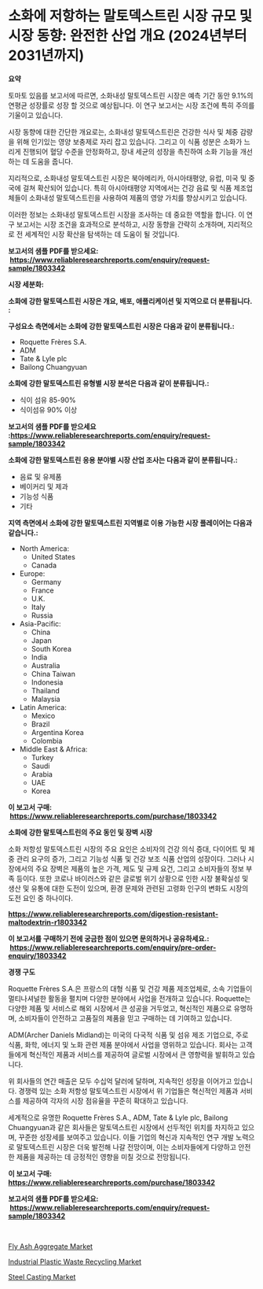 <p><h1>소화에 저항하는 말토덱스트린 시장 규모 및 시장 동향: 완전한 산업 개요 (2024년부터 2031년까지)</h1></p><p><strong>요약</strong></p>
<p><p>토마토 있음를 보고서에 따르면, 소화내성 말토덱스트린 시장은 예측 기간 동안 9.1%의 연평균 성장률로 성장 할 것으로 예상됩니다. 이 연구 보고서는 시장 조건에 특히 주의를 기울이고 있습니다.</p><p>시장 동향에 대한 간단한 개요로는, 소화내성 말토덱스트린은 건강한 식사 및 체중 감량을 위해 인기있는 영양 보충제로 자리 잡고 있습니다. 그리고 이 식품 성분은 소화가 느리게 진행되어 혈당 수준을 안정화하고, 장내 세균의 성장을 촉진하여 소화 기능을 개선하는 데 도움을 줍니다.</p><p>지리적으로, 소화내성 말토덱스트린 시장은 북아메리카, 아시아태평양, 유럽, 미국 및 중국에 걸쳐 확산되어 있습니다. 특히 아시아태평양 지역에서는 건강 음료 및 식품 제조업체들이 소화내성 말토덱스트린을 사용하여 제품의 영양 가치를 향상시키고 있습니다.</p><p>이러한 정보는 소화내성 말토덱스트린 시장을 조사하는 데 중요한 역할을 합니다. 이 연구 보고서는 시장 조건을 효과적으로 분석하고, 시장 동향을 간략히 소개하며, 지리적으로 전 세계적인 시장 확산을 탐색하는 데 도움이 될 것입니다.</p></p>
<p><strong>보고서의 샘플 PDF를 받으세요: &nbsp;<a href="https://www.reliableresearchreports.com/enquiry/request-sample/1803342">https://www.reliableresearchreports.com/enquiry/request-sample/1803342</a></strong></p>
<p><strong>시장 세분화:</strong></p>
<p><strong> 소화에 강한 말토덱스트린 시장은 개요, 배포, 애플리케이션 및 지역으로 더 분류됩니다. :</strong></p>
<p><strong>구성요소 측면에서는 소화에 강한 말토덱스트린 시장은 다음과 같이 분류됩니다.:</strong></p>
<p><ul><li>Roquette Frères S.A.</li><li>ADM</li><li>Tate & Lyle plc</li><li>Bailong Chuangyuan</li></ul></p>
<p><strong> 소화에 강한 말토덱스트린 유형별 시장 분석은 다음과 같이 분류됩니다.:</strong></p>
<p><ul><li>식이 섬유 85-90%</li><li>식이섬유 90% 이상</li></ul></p>
<p><strong>보고서의 샘플 PDF를 받으세요 :<a href="https://www.reliableresearchreports.com/enquiry/request-sample/1803342">https://www.reliableresearchreports.com/enquiry/request-sample/1803342</a></strong></p>
<p><strong> 소화에 강한 말토덱스트린 응용 분야별 시장 산업 조사는 다음과 같이 분류됩니다.:</strong></p>
<p><ul><li>음료 및 유제품</li><li>베이커리 및 제과</li><li>기능성 식품</li><li>기타</li></ul></p>
<p><strong>지역 측면에서 소화에 강한 말토덱스트린 지역별로 이용 가능한 시장 플레이어는 다음과 같습니다.:</strong></p>
<p><ul>
    <li>
        North America:
        <ul>
            <li>United States</li>
            <li>Canada</li>
        </ul>
    </li>
    <li>
        Europe:
        <ul>
            <li>Germany</li>
            <li>France</li>
            <li>U.K.</li>
            <li>Italy</li>
            <li>Russia</li>
        </ul>
    </li>
    <li>
        Asia-Pacific:
        <ul>
            <li>China</li>
            <li>Japan</li>
            <li>South Korea</li>
            <li>India</li>
            <li>Australia</li>
            <li>China Taiwan</li>
            <li>Indonesia</li>
            <li>Thailand</li>
            <li>Malaysia</li>
        </ul>
    </li>
    <li>
        Latin America:
        <ul>
            <li>Mexico</li>
            <li>Brazil</li>
            <li>Argentina Korea</li>
            <li>Colombia</li>
        </ul>
    </li>
    <li>
        Middle East & Africa:
        <ul>
            <li>Turkey</li>
            <li>Saudi</li>
            <li>Arabia</li>
            <li>UAE</li>
            <li>Korea</li>
        </ul>
    </li>
    </ul></p>
<p><strong>이 보고서 구매: &nbsp;<a href="https://www.reliableresearchreports.com/purchase/1803342">https://www.reliableresearchreports.com/purchase/1803342</a></strong></p>
<p><strong>소화에 강한 말토덱스트린의 주요 동인 및 장벽 시장</strong></p>
<p><p>소화 저항성 말토덱스트린 시장의 주요 요인은 소비자의 건강 의식 증대, 다이어트 및 체중 관리 요구의 증가, 그리고 기능성 식품 및 건강 보조 식품 산업의 성장이다. 그러나 시장에서의 주요 장벽은 제품의 높은 가격, 제도 및 규제 요건, 그리고 소비자들의 정보 부족 등이다. 또한 코로나 바이러스와 같은 글로벌 위기 상황으로 인한 시장 불확실성 및 생산 및 유통에 대한 도전이 있으며, 환경 문제와 관련된 고령화 인구의 변화도 시장의 도전 요인 중 하나이다.</p></p>
<p><strong><a href="https://www.reliableresearchreports.com/digestion-resistant-maltodextrin-r1803342">https://www.reliableresearchreports.com/digestion-resistant-maltodextrin-r1803342</a></strong></p>
<p><strong>이 보고서를 구매하기 전에 궁금한 점이 있으면 문의하거나 공유하세요.: &nbsp;<a href="https://www.reliableresearchreports.com/enquiry/pre-order-enquiry/1803342">https://www.reliableresearchreports.com/enquiry/pre-order-enquiry/1803342</a></strong></p>
<p><strong>경쟁 구도</strong></p>
<p><p>Roquette Frères S.A.은 프랑스의 대형 식품 및 건강 제품 제조업체로, 소속 기업들이 멀티나셔널한 활동을 펼치며 다양한 분야에서 사업을 전개하고 있습니다. Roquette는 다양한 제품 및 서비스로 해외 시장에서 큰 성공을 거두었고, 혁신적인 제품으로 유명하며, 소비자들이 안전하고 고품질의 제품을 믿고 구매하는 데 기여하고 있습니다.</p><p>ADM(Archer Daniels Midland)는 미국의 다국적 식품 및 섬유 제조 기업으로, 주로 식품, 화학, 에너지 및 노화 관련 제품 분야에서 사업을 영위하고 있습니다. 회사는 고객들에게 혁신적인 제품과 서비스를 제공하여 글로벌 시장에서 큰 영향력을 발휘하고 있습니다.</p><p>위 회사들의 연간 매출은 모두 수십억 달러에 달하며, 지속적인 성장을 이어가고 있습니다. 경쟁력 있는 소화 저항성 말토덱스트린 시장에서 위 기업들은 혁신적인 제품과 서비스를 제공하여 각자의 시장 점유율을 꾸준히 확대하고 있습니다.</p><p>세계적으로 유명한 Roquette Frères S.A., ADM, Tate & Lyle plc, Bailong Chuangyuan과 같은 회사들은 말토덱스트린 시장에서 선두적인 위치를 차지하고 있으며, 꾸준한 성장세를 보여주고 있습니다. 이들 기업의 혁신과 지속적인 연구 개발 노력으로 말토덱스트린 시장은 더욱 발전해 나갈 전망이며, 이는 소비자들에게 다양하고 안전한 제품을 제공하는 데 긍정적인 영향을 미칠 것으로 전망됩니다.</p></p>
<p><strong>이 보고서 구매: &nbsp; <a href="https://www.reliableresearchreports.com/purchase/1803342">https://www.reliableresearchreports.com/purchase/1803342</a></strong></p>
<p><strong>보고서의 샘플 PDF를 받으세요: &nbsp;<a href="https://www.reliableresearchreports.com/enquiry/request-sample/1803342">https://www.reliableresearchreports.com/enquiry/request-sample/1803342</a></strong><strong></strong></p>
<p>&nbsp;</p>
<p><p><a href="https://www.linkedin.com/pulse/fly-ash-aggregate-market-dynamics-2024-2031-also-its-trends-projections-tqv5f?trackingId=ZN3bB5He9dav3AKM9pXyVg%3D%3D">Fly Ash Aggregate Market</a></p><p><a href="https://www.linkedin.com/pulse/industrial-plastic-waste-recycling-market-centers-aspects-growth-ntnhc?trackingId=LOf0DPbBe98d0nB51y0CLQ%3D%3D">Industrial Plastic Waste Recycling Market</a></p><p><a href="https://www.linkedin.com/pulse/steel-casting-market-share-amp-new-trends-analysis-report-type-miguf?trackingId=bQh8m0CxZPnf2JOhmYxK3A%3D%3D">Steel Casting Market</a></p></p>